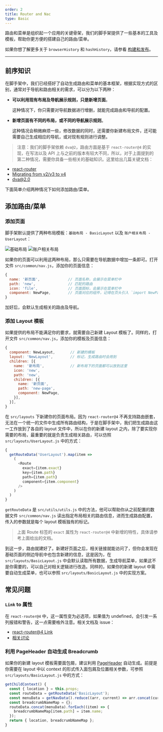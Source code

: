 ```yaml
---
order: 2
title: Router and Nac 
type: Basic
---
```


路由和菜单是组织起一个应用的关键骨架，我们的脚手架提供了一些基本的工具及模板，帮助你更方便的搭建自己的路由/菜单。

如果你想了解更多关于 `browserHistory` 和 `hashHistory`，请参看 [构建和发布](/docs/deploy)。

---

## 前序知识

在脚手架中，我们已经搭好了自动生成路由和菜单的基本框架，根据实现方式的区别，通常对于导航和路由相关的需求，可以分为以下两种：

- **可以利用现有布局及导航展示规则，只是新增页面**。

   这种情况下，你只需要对导航数据进行增删，就能完成路由和导航的配置。

- **新增页面有不同的布局，或不同的导航展示规则**。

   这种情况会稍微麻烦一些，修改数据的同时，还需要你新建布局文件，还可能需要自己生成相应的导航，或对现有规则进行调整。

> 注意：我们的脚手架依赖 `dva@2`，路由方面是基于 `react-router@4` 的实现，在写法以及 API 上与之前的版本有较大不同，所以，对于上面提到的第二种情况，需要你具备一些相关的基础知识。这里给出几篇关键文档：
>
  - [react-router](https://reacttraining.com/react-router/web/guides/philosophy)
  - [Migrating from v2/v3 to v4](https://github.com/ReactTraining/react-router/blob/master/packages/react-router/docs/guides/migrating.md)
  - [dva@2.0](https://github.com/sorrycc/blog/issues/48)

下面简单介绍两种情况下如何添加路由/菜单。

## 添加路由/菜单

### 添加页面

脚手架默认提供了两种布局模板：`基础布局 - BasicLayout` 以及 `账户相关布局 - UserLayout`：

<img alt="基础布局" src="https://gw.alipayobjects.com/zos/rmsportal/oXmyfmffJVvdbmDoGvuF.png" />

<img alt="账户相关布局" src="https://gw.alipayobjects.com/zos/rmsportal/mXsydBXvLqBVEZLMssEy.png" />

如果你的页面可以利用这两种布局，那么只需要在导航数据中增加一条即可。打开文件 `src/common/nav.js`，添加你的页面信息：

```js
{
  name: '新页面',             // 页面名称，会展示在菜单栏中
  path: 'new',               // 匹配的路由
  icon: 'file',              // 页面图标，会展示在菜单栏中
  component: NewPage,        // 页面对应的组件，记得在页头引入 `import NewPage from '../routes/NewPage';`
}
```

加好后，会默认生成相关的路由及导航。

### 添加 Layout 模板

如果提供的布局不能满足你的要求，就需要自己新建 Layout 模板了。同样的，打开文件 `src/common/nav.js`，添加你的模板及页面信息：

```js
{
  component: NewLayout,       // 新建的模板
  layout: 'NewLayout',        // 标记，生成路由时会用到
  children: [{
    name: '新布局',            // 新布局下的页面都可以放到这里
    icon: 'new',
    path: 'new',
    children: [{
      name: '新页面',
      path: 'new-page',
      component: NewPage,
    }],
  }],
}
```

在 `src/layouts` 下新建你的页面布局。因为 `react-router@4` 不再支持路由嵌套，无法在一个统一的文件中生成所有路由结构，于是在脚手架中，我们把生成路由这一工作放到了各自的 layout 文件中，所以在你的新建 layout 之内，除了要实现你需要的布局，最重要的就是负责生成相关路由，可以仿照 `src/layouts/UserLayout.js` 中的方式：

```js
{
  getRouteData('UserLayout').map(item =>
    (
      <Route
        exact={item.exact}
        key={item.path}
        path={item.path}
        component={item.component}
      />
    )
  )
}
```

`getRouteData` 是 `src/utils/utils.js` 中的方法，他可以帮助你从之前配置的数据文件 `src/common/nav.js` 读出指定布局相关的路由信息，进而生成路由配置，传入的参数就是每个 layout 模板独有的标记。

> 上面 Route 标签的 `exact` 属性为 `react-router@4` 中新增的特性，具体请参考上面给出的文档。

到这一步，路由就建好了。新建好页面之后，相关链接就能访问了，但你会发现在基础页面的侧边导航中也包含新建的信息，这是因为，在 `src/layouts/BasicLayout.js` 中会默认读取所有数据，生成导航菜单，如果这不是你需要的，可以自己对相关逻辑进行改造。同样的，如果你的新建 layout 中需要自动生成菜单，也可以参照 `src/layouts/BasicLayout.js` 中的实现方案。

## 常见问题

### `Link` to 属性

在 `react-router@4` 中，这一属性变为必选项，如果值为 undefined，会引发一系列报错和警告，这一点需要格外注意。相关文档及 issue：

- [react-router@4 Link](https://reacttraining.com/react-router/web/api/Link)
- [相关讨论](https://github.com/ReactTraining/react-router/pull/5271)

### 利用 PageHeader 自动生成 Breadcrumb

如果你的新建 layout 模板需要面包屑，建议利用 [PageHeader](/components/PageHeader) 自动生成。前提是你需要在 layout 中以 context 的形式传入面包屑及位置相关参数，可参照 `src/layouts/BasicLayout.js` 中的方式：

```js
getChildContext() {
  const { location } = this.props;
  const routeData = getRouteData('BasicLayout');
  const menuData = getNavData().reduce((arr, current) => arr.concat(current.children), []);
  const breadcrumbNameMap = {};
  routeData.concat(menuData).forEach((item) => {
    breadcrumbNameMap[item.path] = item.name;
  });
  return { location, breadcrumbNameMap };
}
```
